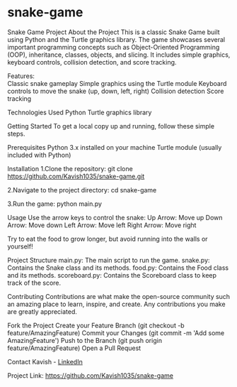# snake-game
Snake Game Project
About the Project
This is a classic Snake Game built using Python and the Turtle graphics library. The game showcases several important programming concepts such as Object-Oriented Programming (OOP), 
inheritance, classes, objects, and slicing. It includes simple graphics, keyboard controls, collision detection, and score tracking.


Features:  
  Classic snake gameplay
  Simple graphics using the Turtle module
  Keyboard controls to move the snake (up, down, left, right)
  Collision detection
  Score tracking
  
Technologies Used
  Python
  Turtle graphics library

Getting Started
  To get a local copy up and running, follow these simple steps.

Prerequisites
  Python 3.x installed on your machine
  Turtle module (usually included with Python)
  
Installation
  1.Clone the repository:
    git clone https://github.com/Kavish1035/snake-game.git

  2.Navigate to the project directory:
    cd snake-game
    
  3.Run the game:
    python main.py

Usage
  Use the arrow keys to control the snake:
  Up Arrow: Move up
  Down Arrow: Move down
  Left Arrow: Move left
  Right Arrow: Move right

Try to eat the food to grow longer, but avoid running into the walls or yourself!

Project Structure
  main.py: The main script to run the game.
  snake.py: Contains the Snake class and its methods.
  food.py: Contains the Food class and its methods.
  scoreboard.py: Contains the Scoreboard class to keep track of the score.

Contributing
  Contributions are what make the open-source community such an amazing place to learn, inspire, and create. Any contributions you make are greatly appreciated.

Fork the Project
  Create your Feature Branch (git checkout -b feature/AmazingFeature)
  Commit your Changes (git commit -m 'Add some AmazingFeature')
  Push to the Branch (git push origin feature/AmazingFeature)
  Open a Pull Request

Contact
Kavish - [LinkedIn](https://www.linkedin.com/in/kavish1035/)

Project Link: https://github.com/Kavish1035/snake-game
